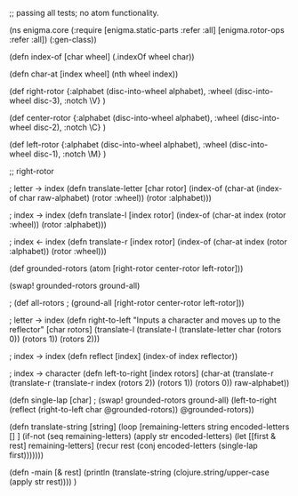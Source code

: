 ;; passing all tests; no atom functionality.

(ns enigma.core
  (:require [enigma.static-parts :refer :all]
            [enigma.rotor-ops :refer :all])
  (:gen-class))

(defn index-of [char wheel]
  (.indexOf wheel char))

(defn char-at [index wheel]
  (nth wheel index))

(def right-rotor {:alphabet (disc-into-wheel alphabet),
                :wheel (disc-into-wheel disc-3),
                :notch \V} )

(def center-rotor {:alphabet (disc-into-wheel alphabet),
                :wheel (disc-into-wheel disc-2),
                :notch \C} )

(def left-rotor {:alphabet (disc-into-wheel alphabet),
                :wheel (disc-into-wheel disc-1),
                :notch \M} )


;; right-rotor

; letter -> index
(defn translate-letter [char rotor]
  (index-of (char-at (index-of char raw-alphabet) (rotor :wheel)) (rotor :alphabet)))

; index -> index
(defn translate-l [index rotor]
  (index-of (char-at index (rotor :wheel)) (rotor :alphabet)))

; index <- index
(defn translate-r [index rotor]
  (index-of (char-at index (rotor :alphabet)) (rotor :wheel)))

(def grounded-rotors (atom [right-rotor center-rotor left-rotor]))

(swap! grounded-rotors ground-all)

; (def all-rotors
;   (ground-all [right-rotor center-rotor left-rotor]))

; letter -> index
(defn right-to-left
  "Inputs a character and moves up to the reflector"
  [char rotors]
  (translate-l (translate-l (translate-letter char (rotors 0)) (rotors 1)) (rotors 2)))

; index -> index
(defn reflect
  [index]
  (index-of index reflector))

; index -> character
(defn left-to-right
  [index rotors]
  (char-at (translate-r (translate-r (translate-r index (rotors 2)) (rotors 1)) (rotors 0)) raw-alphabet))

(defn single-lap [char]
;  (swap! grounded-rotors ground-all)
  (left-to-right (reflect (right-to-left char @grounded-rotors)) @grounded-rotors))

(defn translate-string [string]
  (loop [remaining-letters  string
         encoded-letters    []    ]
    (if-not (seq remaining-letters)
      (apply str encoded-letters)
      (let [[first & rest] remaining-letters]
        (recur rest (conj encoded-letters (single-lap first)))))))

(defn -main
  [& rest]
  (println (translate-string (clojure.string/upper-case (apply str rest))))
  )
